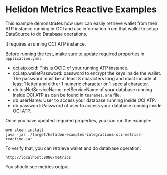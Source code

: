 # Helidon Metrics Reactive Examples

This example demonstrates how user can easily retrieve wallet from their ATP instance running in OCI and use information from that wallet to setup DataSource to do Database operations.

It requires a running OCI ATP instance.

Before running the test, make sure to update required properties in `application.yaml`

- oci.atp.ocid: This is OCID of your running ATP instance.
- oci.atp.walletPassword: password to encrypt the keys inside the wallet. The password must be at least 8 characters long and must include at least 1 letter and either 1 numeric character or 1 special character.
- db.tnsNetServiceName: netServiceName of your database running inside OCI ATP as can be found in `tnsnames.ora` file.
- db.userName: User to access your database running inside OCI ATP.
- db.password: Password of user to access your database running inside OCI ATP.

Once you have updated required properties, you can run the example:

```shell
mvn clean install
java -jar ./target/helidon-examples-integrations-oci-metrics-reactive.jar
```

To verify that, you can retrieve wallet and do database operation:

```text
http://localhost:8080/metrics
```

You should see metrics output
